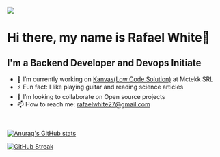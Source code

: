 ![](https://komarev.com/ghpvc/?username=your-github-rwhite27&color=orange&style=for-the-badge)

# Hi there, my name is Rafael White👋

## I'm a Backend Developer and Devops Initiate

- 🔭 I’m currently working on [Kanvas(Low Code Solution)](https://github.com/bakaphp/kanvas-core) at Mctekk SRL
- ⚡ Fun fact: I like playing guitar and reading science articles
- 👯 I’m looking to collaborate on Open source projects
- 📫 How to reach me: rafaelwhite27@gmail.com

</br>

[![Anurag's GitHub stats](https://github-readme-stats.vercel.app/api?username=rwhite27&theme=onedark&show_icons=true&count_private=true)](https://github.com/anuraghazra/github-readme-stats)

[![GitHub Streak](https://github-readme-streak-stats.herokuapp.com/?user=rwhite27)](https://git.io/streak-stats)